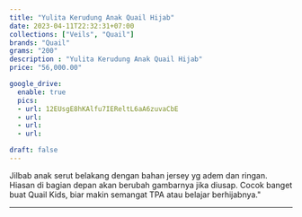 ```yaml
---
title: "Yulita Kerudung Anak Quail Hijab"
date: 2023-04-11T22:32:31+07:00
collections: ["Veils", "Quail"]
brands: "Quail"
grams: "200"
description : "Yulita Kerudung Anak Quail Hijab"
price: "56,000.00"

google_drive:
  enable: true
  pics:
  - url: 12EUsgE8hKAlfu7IEReltL6aA6zuvaCbE
  - url: 
  - url: 
  - url: 

draft: false
---
```


Jilbab anak serut belakang dengan bahan jersey yg adem dan ringan. Hiasan di bagian depan akan berubah gambarnya jika diusap. Cocok banget buat Quail Kids, biar makin semangat TPA atau belajar berhijabnya."

----------      
  
